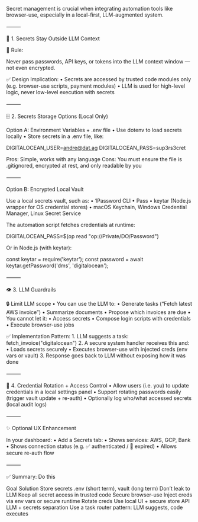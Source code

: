 Secret management is crucial when integrating automation tools like browser-use, especially in a local-first, LLM-augmented system.

⸻

🔐 1. Secrets Stay Outside LLM Context

📌 Rule:

Never pass passwords, API keys, or tokens into the LLM context window — not even encrypted.

✅ Design Implication:
	•	Secrets are accessed by trusted code modules only (e.g. browser-use scripts, payment modules)
	•	LLM is used for high-level logic, never low-level execution with secrets

⸻

🗄️ 2. Secrets Storage Options (Local Only)

Option A: Environment Variables + .env file
	•	Use dotenv to load secrets locally
	•	Store secrets in a .env file, like:

DIGITALOCEAN_USER=andre@dat.ag
DIGITALOCEAN_PASS=sup3rs3cret

Pros: Simple, works with any language
Cons: You must ensure the file is .gitignored, encrypted at rest, and only readable by you

⸻

Option B: Encrypted Local Vault

Use a local secrets vault, such as:
	•	1Password CLI
	•	Pass
	•	keytar (Node.js wrapper for OS credential stores)
	•	macOS Keychain, Windows Credential Manager, Linux Secret Service

The automation script fetches credentials at runtime:

DIGITALOCEAN_PASS=$(op read "op://Private/DO/Password")

Or in Node.js (with keytar):

const keytar = require('keytar');
const password = await keytar.getPassword('dms', 'digitalocean');


⸻

👁️ 3. LLM Guardrails

🔒 Limit LLM scope
	•	You can use the LLM to:
	•	Generate tasks (“Fetch latest AWS invoice”)
	•	Summarize documents
	•	Propose which invoices are due
	•	You cannot let it:
	•	Access secrets
	•	Compose login scripts with credentials
	•	Execute browser-use jobs

✅ Implementation Pattern:
	1.	LLM suggests a task: fetch_invoice("digitalocean")
	2.	A secure system handler receives this and:
	•	Loads secrets securely
	•	Executes browser-use with injected creds (env vars or vault)
	3.	Response goes back to LLM without exposing how it was done

⸻

🔁 4. Credential Rotation + Access Control
	•	Allow users (i.e. you) to update credentials in a local settings panel
	•	Support rotating passwords easily (trigger vault update + re-auth)
	•	Optionally log who/what accessed secrets (local audit logs)

⸻

✨ Optional UX Enhancement

In your dashboard:
	•	Add a Secrets tab:
	•	Shows services: AWS, GCP, Bank
	•	Shows connection status (e.g. ✅ authenticated / 🔄 expired)
	•	Allows secure re-auth flow

⸻

✅ Summary: Do this

Goal	Solution
Store secrets	.env (short term), vault (long term)
Don’t leak to LLM	Keep all secret access in trusted code
Secure browser-use	Inject creds via env vars or secure runtime
Rotate creds	Use local UI + secure store API
LLM + secrets separation	Use a task router pattern: LLM suggests, code executes


